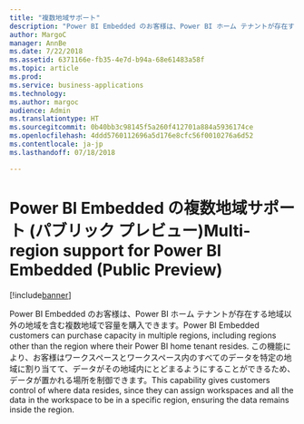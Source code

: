 ```yaml
---
title: "複数地域サポート"
description: "Power BI Embedded のお客様は、Power BI ホーム テナントが存在する地域以外の地域を含む複数地域で容量を購入できます。"
author: MargoC
manager: AnnBe
ms.date: 7/22/2018
ms.assetid: 6371166e-fb35-4e7d-b94a-68e61483a58f
ms.topic: article
ms.prod: 
ms.service: business-applications
ms.technology: 
ms.author: margoc
audience: Admin
ms.translationtype: HT
ms.sourcegitcommit: 0b40bb3c98145f5a260f412701a884a5936174ce
ms.openlocfilehash: 4ddd5760112696a5d176e8cfc56f0010276a6d52
ms.contentlocale: ja-jp
ms.lasthandoff: 07/18/2018

---
```

#  <a name="multi-region-support-for-power-bi-embedded-public-preview"></a><span data-ttu-id="fc39f-103">Power BI Embedded の複数地域サポート (パブリック プレビュー)</span><span class="sxs-lookup"><span data-stu-id="fc39f-103">Multi-region support for Power BI Embedded (Public Preview)</span></span> 


[!include[banner](../../../includes/banner.md)]

<span data-ttu-id="fc39f-104">Power BI Embedded のお客様は、Power BI ホーム テナントが存在する地域以外の地域を含む複数地域で容量を購入できます。</span><span class="sxs-lookup"><span data-stu-id="fc39f-104">Power BI Embedded customers can purchase capacity in multiple regions, including regions other than the region where their Power BI home tenant resides.</span></span> <span data-ttu-id="fc39f-105">この機能により、お客様はワークスペースとワークスペース内のすべてのデータを特定の地域に割り当てて、データがその地域内にとどまるようにすることができるため、データが置かれる場所を制御できます。</span><span class="sxs-lookup"><span data-stu-id="fc39f-105">This capability gives customers control of where data resides, since they can assign workspaces and all the data in the workspace to be in a specific region, ensuring the data remains inside the region.</span></span>

